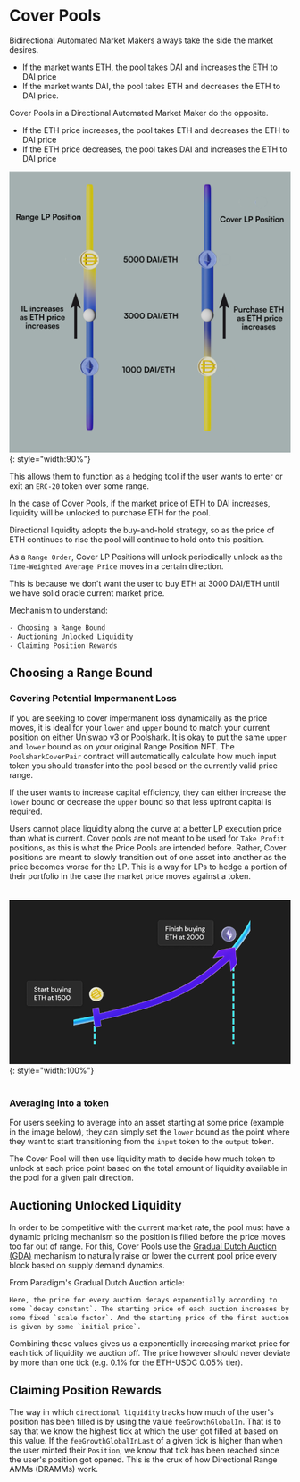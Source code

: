 # Cover Pools
<!-- Cover Position alongside Range Position -->
Bidirectional Automated Market Makers always take the side the market desires.</br>

* If the market wants ETH, the pool takes DAI and increases the ETH to DAI price
* If the market wants DAI, the pool takes ETH and decreases the ETH to DAI price.

Cover Pools in a Directional Automated Market Maker do the opposite.</br>

* If the ETH price increases, the pool takes ETH and decreases the ETH to DAI price
* If the ETH price decreases, the pool takes DAI and increases the ETH to DAI price

![Range Order 1](cover-vs-range.png){: style="width:90%"}

This allows them to function as a hedging tool if the user wants to enter or exit an `ERC-20` token over some range. 

In the case of Cover Pools, if the market price of ETH to DAI increases, liquidity will be unlocked to purchase ETH for the pool.

Directional liquidity adopts the buy-and-hold strategy, so as the price of ETH continues to rise the pool will continue to hold onto this position.

As a `Range Order`, Cover LP Positions will unlock periodically unlock as the `Time-Weighted Average Price` moves in a certain direction.

This is because we don't want the user to buy ETH at 3000 DAI/ETH until we have solid oracle current market price.

Mechanism to understand:
```
- Choosing a Range Bound
- Auctioning Unlocked Liquidity
- Claiming Position Rewards
```
## Choosing a Range Bound

### Covering Potential Impermanent Loss
<!-- add subtext below image -->
If you are seeking to cover impermanent loss dynamically as the price moves, it is ideal for your `lower` and `upper` bound to match your current position on either Uniswap v3 or Poolshark. It is okay to put the same `upper` and `lower` bound as on your original Range Position NFT. The `PoolsharkCoverPair` contract will automatically calculate how much input token you should transfer into the pool based on the currently valid price range.

If the user wants to increase capital efficiency, they can either increase the `lower` bound or decrease the `upper` bound so that less upfront capital is required.

Users cannot place liquidity along the curve at a better LP execution price than what is current. Cover pools are not meant to be used for `Take Profit` positions, as this is what the Price Pools are intended before. Rather, Cover positions are meant to slowly transition out of one asset into another as the price becomes worse for the LP. This is a way for LPs to hedge a portion of their portfolio in the case the market price moves against a token.
</br></br></br>
![Range Order 1](cover_position.png){: style="width:100%"}
</br></br>
### Averaging into a token
For users seeking to average into an asset starting at some price (example in the image below), they can simply set the `lower` bound as the point where they want to start transitioning from the `input` token to the `output` token. 

The Cover Pool will then use liquidity math to decide how much token to unlock at each price point based on the total amount of liquidity available in the pool for a given pair direction.


## Auctioning Unlocked Liquidity

In order to be competitive with the current market rate, the pool must have a dynamic pricing mechanism so the position is filled before the price moves too far out of range. For this, Cover Pools use the [Gradual Dutch Auction (GDA)](https://www.paradigm.xyz/2022/04/gda) mechanism to naturally raise or lower the current pool price every block based on supply demand dynamics.

From Paradigm's Gradual Dutch Auction article:
```
Here, the price for every auction decays exponentially according to some `decay constant`. The starting price of each auction increases by some fixed `scale factor`. And the starting price of the first auction is given by some `initial price`.
```

Combining these values gives us a exponentially increasing market price for each tick of liquidity we auction off. The price however should never deviate by more than one tick (e.g. 0.1% for the ETH-USDC 0.05% tier).

## Claiming Position Rewards

The way in which `directional liquidity` tracks how much of the user's position has been filled is by using the value `feeGrowthGlobalIn`. That is to say that we know the highest tick at which the user got filled at based on this value. If the `feeGrowthGlobalInLast` of a given tick is higher than when the user minted their `Position`, we know that tick has been reached since the user's position got opened. This is the crux of how Directional Range AMMs (DRAMMs) work.

<br/><br/>